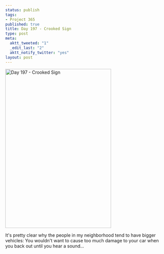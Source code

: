 ```yaml
--- 
status: publish
tags: 
- Project 365
published: true
title: Day 197 - Crooked Sign
type: post
meta: 
  aktt_tweeted: "1"
  _edit_last: "2"
  aktt_notify_twitter: "yes"
layout: post
---
```

<a href="http://www.flickr.com/photos/freeed/5945057802/" title="Day 197 - Crooked Sign by Fred​, on Flickr"><img src="http://farm7.static.flickr.com/6126/5945057802_43dba580d6.jpg" width="333" height="500" alt="Day 197 - Crooked Sign"/></a>

It's pretty clear why the people in my neighborhood tend to have bigger vehicles: You wouldn't want to cause too much damage to your car when you back out until you hear a sound...
